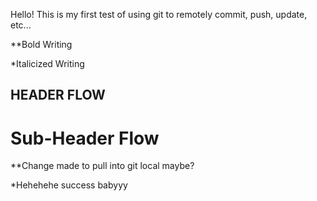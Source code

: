 Hello! This is my first test of using git to remotely commit, push, update, etc... 

**Bold Writing

*Italicized Writing

## HEADER FLOW

# Sub-Header Flow

**Change made to pull into git local maybe?

*Hehehehe success babyyy

